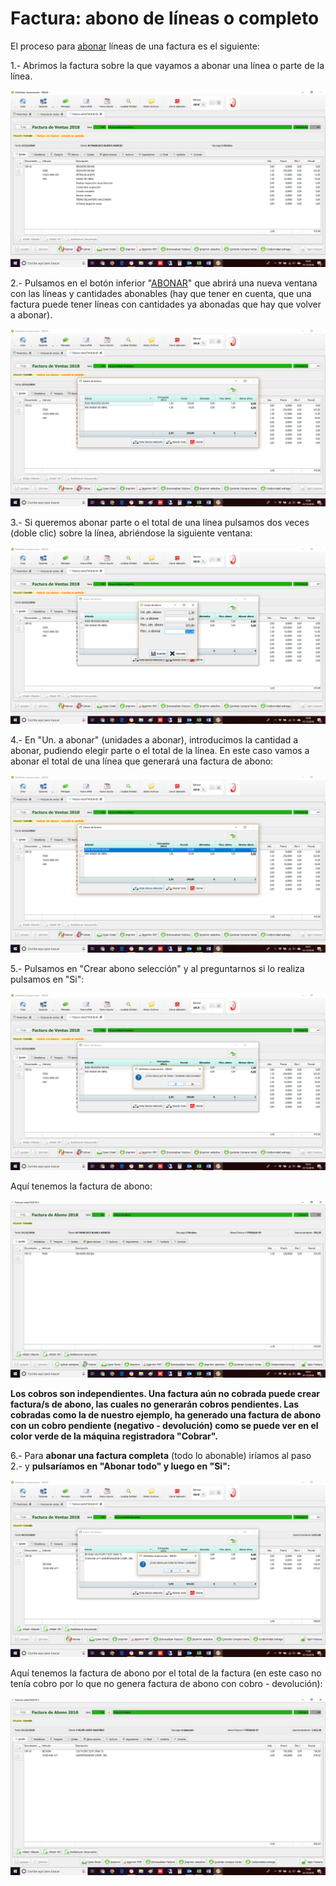 # Factura: abono de líneas o completo

El proceso para [abonar](../../manuales/submaestros/administracion-1/motivos-de-abono.md) líneas de una factura es el siguiente:

1.- Abrimos la factura sobre la que vayamos a abonar una línea o parte de la línea.

![](../../.gitbook/assets/image%20%28109%29.png)

2.- Pulsamos en el botón inferior "[ABONAR](../../manuales/submaestros/administracion-1/motivos-de-abono.md)" que abrirá una nueva ventana con las líneas y cantidades abonables \(hay que tener en cuenta, que una factura puede tener líneas con cantidades ya abonadas que hay que volver a abonar\).

![](../../.gitbook/assets/image%20%28206%29.png)

3.- Si queremos abonar parte o el total de una línea pulsamos dos veces \(doble clic\) sobre la línea, abriéndose la siguiente ventana:

![](../../.gitbook/assets/image%20%2829%29.png)

4.- En "Un. a abonar" \(unidades a abonar\), introducimos la cantidad a abonar, pudiendo elegir parte o el total de la línea. En este caso vamos a abonar el total de una línea que generará una factura de abono:

![Vemos en la ventana como ha cambiado la situaci&#xF3;n de &quot;Ptes.abono&quot; \(pendientes de abono\) a las unidades seleccionadas](../../.gitbook/assets/image%20%2875%29.png)

5.- Pulsamos en "Crear abono selección" y al preguntarnos si lo realiza pulsamos en "Si":

![](../../.gitbook/assets/image%20%2845%29.png)

Aquí tenemos la factura de abono:

![](../../.gitbook/assets/image%20%2892%29.png)

**Los cobros son independientes. Una factura aún no cobrada puede crear factura/s de abono, las cuales no generarán cobros pendientes. Las cobradas como la de nuestro ejemplo, ha generado una factura de abono con un cobro pendiente \(negativo - devolución\) como se puede ver en el color verde de la máquina registradora "Cobrar".**

6.- Para **abonar una factura completa** \(todo lo abonable\) iríamos al paso 2.- y **pulsaríamos en "Abonar todo" y luego en "Si":**

![](../../.gitbook/assets/image%20%28161%29.png)

Aquí tenemos la factura de abono por el total de la factura \(en este caso no tenía cobro por lo que no genera factura de abono con cobro - devolución\):

![](../../.gitbook/assets/image%20%286%29.png)


